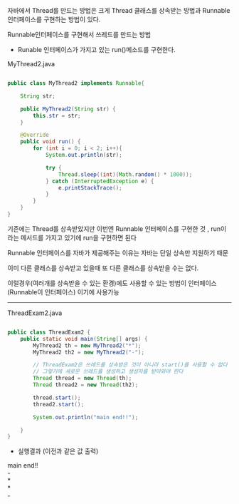 자바에서 Thread를 만드는 방법은 크게 Thread 클래스를 상속받는 방법과 Runnable인터페이스를 구현하는 방법이 있다.

Runnable인터페이스를 구현해서 쓰레드를 만드는 방법
* Runable 인터페이스가 가지고 있는 run()메소드를 구현한다.

MyThread2.java

```java

public class MyThread2 implements Runnable{

    String str;

    public MyThread2(String str) {
        this.str = str;
    }

    @Override
    public void run() {
        for (int i = 0; i < 2; i++){
            System.out.println(str);

            try {
                Thread.sleep((int)(Math.random() * 1000));
            } catch (InterruptedException e) {
                e.printStackTrace();
            }
        }
    }
}

```


기존에는 Thread를 상속받았지만 이번엔 Runnable 인터페이스를 구현한 것 , run이라는 메서드를 가지고 있기에 run을 구현하면 된다

Runnable 인터페이스를 자바가 제공해주는 이유는 자바는 단일 상속만 지원하기 때문

이미 다른 클래스를 상속받고 있을때 또 다른 클래스를 상속받을 수는 없다. 

이럴경우(여러개를 상속받을 수 있는 환경)에도 사용할 수 있는 방법이 인터페이스(Runnable이 인터페이스) 이기에 사용가능

---

ThreadExam2.java

```java

public class ThreadExam2 {
    public static void main(String[] args) {
        MyThread2 th = new MyThread2("*");
        MyThread2 th2 = new MyThread2("-");

        // ThreadExam2은 쓰레드를 상속받은 것이 아니라 start()를 사용할 수 없다
        // 그렇기에 새로운 쓰레드를 생성하고 생성자를 받아와야 한다
        Thread thread = new Thread(th);
        Thread thread2 = new Thread(th2);

        thread.start();
        thread2.start();

        System.out.println("main end!!");

    }
}

```

- 실행결과 (이전과 같은 값 출력)

main end!!<br/>
-<br/>
*<br/>
*<br/>
-<br/>







